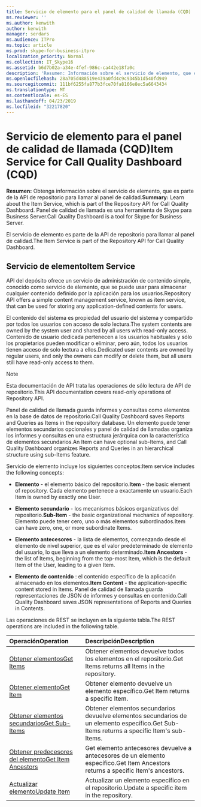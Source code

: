 ```yaml
---
title: Servicio de elemento para el panel de calidad de llamada (CQD)
ms.reviewer: ''
ms.author: kenwith
author: kenwith
manager: serdars
ms.audience: ITPro
ms.topic: article
ms.prod: skype-for-business-itpro
localization_priority: Normal
ms.collection: IT_Skype16
ms.assetid: b6d7b02a-a34e-4fef-986c-ca442e18fa0c
description: 'Resumen: Información sobre el servicio de elemento, que es parte de la API de repositorio para llamar al panel de calidad. Panel de calidad de llamada es una herramienta de Skype para Business Server.'
ms.openlocfilehash: 28a705d488519e439a0fd4c9c9345b1d540fd949
ms.sourcegitcommit: 111bf6255fa877b3fce70fa8166e8ec5a6643434
ms.translationtype: MT
ms.contentlocale: es-ES
ms.lasthandoff: 04/23/2019
ms.locfileid: "32217820"
---
```

# <a name="item-service-for-call-quality-dashboard-cqd"></a><span data-ttu-id="1e6cf-104">Servicio de elemento para el panel de calidad de llamada (CQD)</span><span class="sxs-lookup"><span data-stu-id="1e6cf-104">Item Service for Call Quality Dashboard (CQD)</span></span>
 
<span data-ttu-id="1e6cf-105">**Resumen:** Obtenga información sobre el servicio de elemento, que es parte de la API de repositorio para llamar al panel de calidad.</span><span class="sxs-lookup"><span data-stu-id="1e6cf-105">**Summary:** Learn about the Item Service, which is part of the Repository API for Call Quality Dashboard.</span></span> <span data-ttu-id="1e6cf-106">Panel de calidad de llamada es una herramienta de Skype para Business Server.</span><span class="sxs-lookup"><span data-stu-id="1e6cf-106">Call Quality Dashboard is a tool for Skype for Business Server.</span></span>
  
<span data-ttu-id="1e6cf-107">El servicio de elemento es parte de la API de repositorio para llamar al panel de calidad.</span><span class="sxs-lookup"><span data-stu-id="1e6cf-107">The Item Service is part of the Repository API for Call Quality Dashboard.</span></span>
  
## <a name="item-service"></a><span data-ttu-id="1e6cf-108">Servicio de elemento</span><span class="sxs-lookup"><span data-stu-id="1e6cf-108">Item Service</span></span>

<span data-ttu-id="1e6cf-109">API del depósito ofrece un servicio de administración de contenido simple, conocido como servicio de elemento, que se puede usar para almacenar cualquier contenido definido por la aplicación para los usuarios.</span><span class="sxs-lookup"><span data-stu-id="1e6cf-109">Repository API offers a simple content management service, known as item service, that can be used for storing any application-defined contents for users.</span></span> 
  
<span data-ttu-id="1e6cf-110">El contenido del sistema es propiedad del usuario del sistema y compartido por todos los usuarios con acceso de solo lectura.</span><span class="sxs-lookup"><span data-stu-id="1e6cf-110">The system contents are owned by the system user and shared by all users with read-only access.</span></span> <span data-ttu-id="1e6cf-111">Contenido de usuario dedicada pertenecen a los usuarios habituales y sólo los propietarios pueden modificar o eliminar, pero aún, todos los usuarios tienen acceso de solo lectura a ellos.</span><span class="sxs-lookup"><span data-stu-id="1e6cf-111">Dedicated user contents are owned by regular users, and only the owners can modify or delete them, but all users still have read-only access to them.</span></span>
  
> [!NOTE]
> <span data-ttu-id="1e6cf-112">Esta documentación de API trata las operaciones de sólo lectura de API de repositorio.</span><span class="sxs-lookup"><span data-stu-id="1e6cf-112">This API documentation covers read-only operations of Repository API.</span></span> 
  
<span data-ttu-id="1e6cf-113">Panel de calidad de llamada guarda informes y consultas como elementos en la base de datos de repositorio.</span><span class="sxs-lookup"><span data-stu-id="1e6cf-113">Call Quality Dashboard saves Reports and Queries as Items in the repository database.</span></span> <span data-ttu-id="1e6cf-114">Un elemento puede tener elementos secundarios opcionales y panel de calidad de llamadas organiza los informes y consultas en una estructura jerárquica con la característica de elementos secundarios.</span><span class="sxs-lookup"><span data-stu-id="1e6cf-114">An Item can have optional sub-Items, and Call Quality Dashboard organizes Reports and Queries in an hierarchical structure using sub-Items feature.</span></span>
  
<span data-ttu-id="1e6cf-115">Servicio de elemento incluye los siguientes conceptos:</span><span class="sxs-lookup"><span data-stu-id="1e6cf-115">Item service includes the following concepts:</span></span>
  
- <span data-ttu-id="1e6cf-116">**Elemento** - el elemento básico del repositorio.</span><span class="sxs-lookup"><span data-stu-id="1e6cf-116">**Item** - the basic element of repository.</span></span> <span data-ttu-id="1e6cf-117">Cada elemento pertenece a exactamente un usuario.</span><span class="sxs-lookup"><span data-stu-id="1e6cf-117">Each Item is owned by exactly one User.</span></span>
    
- <span data-ttu-id="1e6cf-118">**Elemento secundario** - los mecanismos básicos organizativos del repositorio.</span><span class="sxs-lookup"><span data-stu-id="1e6cf-118">**Sub-Item** - the basic organizational mechanics of repository.</span></span> <span data-ttu-id="1e6cf-119">Elemento puede tener cero, uno o más elementos subordinados.</span><span class="sxs-lookup"><span data-stu-id="1e6cf-119">Item can have zero, one, or more subordinate Items.</span></span>
    
- <span data-ttu-id="1e6cf-120">**Elemento antecesores** - la lista de elementos, comenzando desde el elemento de nivel superior, que es el valor predeterminado de elemento del usuario, lo que lleva a un elemento determinado.</span><span class="sxs-lookup"><span data-stu-id="1e6cf-120">**Item Ancestors** - the list of Items, beginning from the top-most Item, which is the default Item of the User, leading to a given Item.</span></span>
    
- <span data-ttu-id="1e6cf-121">**Elemento de contenido** : el contenido específico de la aplicación almacenado en los elementos.</span><span class="sxs-lookup"><span data-stu-id="1e6cf-121">**Item Content** - the application-specific content stored in Items.</span></span> <span data-ttu-id="1e6cf-122">Panel de calidad de llamada guarda representaciones de JSON de informes y consultas en contenido.</span><span class="sxs-lookup"><span data-stu-id="1e6cf-122">Call Quality Dashboard saves JSON representations of Reports and Queries in Contents.</span></span>
    
<span data-ttu-id="1e6cf-123">Las operaciones de REST se incluyen en la siguiente tabla.</span><span class="sxs-lookup"><span data-stu-id="1e6cf-123">The REST operations are included in the following table.</span></span>
  

|<span data-ttu-id="1e6cf-124">**Operación**</span><span class="sxs-lookup"><span data-stu-id="1e6cf-124">**Operation**</span></span>|<span data-ttu-id="1e6cf-125">**Descripción**</span><span class="sxs-lookup"><span data-stu-id="1e6cf-125">**Description**</span></span>|
|:-----|:-----|
|[<span data-ttu-id="1e6cf-126">Obtener elementos</span><span class="sxs-lookup"><span data-stu-id="1e6cf-126">Get Items</span></span>](get-items.md) <br/> |<span data-ttu-id="1e6cf-127">Obtener elementos devuelve todos los elementos en el repositorio.</span><span class="sxs-lookup"><span data-stu-id="1e6cf-127">Get Items returns all Items in the repository.</span></span>  <br/> |
|[<span data-ttu-id="1e6cf-128">Obtener elemento</span><span class="sxs-lookup"><span data-stu-id="1e6cf-128">Get Item</span></span>](get-item.md) <br/> |<span data-ttu-id="1e6cf-129">Obtener elemento devuelve un elemento específico.</span><span class="sxs-lookup"><span data-stu-id="1e6cf-129">Get Item returns a specific Item.</span></span>  <br/> |
|[<span data-ttu-id="1e6cf-130">Obtener elementos secundarios</span><span class="sxs-lookup"><span data-stu-id="1e6cf-130">Get Sub-Items</span></span>](get-sub-items.md) <br/> |<span data-ttu-id="1e6cf-131">Obtener elementos secundarios devuelve elementos secundarios de un elemento específico.</span><span class="sxs-lookup"><span data-stu-id="1e6cf-131">Get Sub-Items returns a specific Item's sub-Items.</span></span>  <br/> |
|[<span data-ttu-id="1e6cf-132">Obtener predecesores del elemento</span><span class="sxs-lookup"><span data-stu-id="1e6cf-132">Get Item Ancestors</span></span>](get-item-ancestors.md) <br/> |<span data-ttu-id="1e6cf-133">Get elemento antecesores devuelve a antecesores de un elemento específico.</span><span class="sxs-lookup"><span data-stu-id="1e6cf-133">Get Item Ancestors returns a specific Item's ancestors.</span></span>  <br/> |
|[<span data-ttu-id="1e6cf-134">Actualizar elemento</span><span class="sxs-lookup"><span data-stu-id="1e6cf-134">Update Item</span></span>](update-item.md) <br/> |<span data-ttu-id="1e6cf-135">Actualizar un elemento específico en el repositorio.</span><span class="sxs-lookup"><span data-stu-id="1e6cf-135">Update a specific item in the repository.</span></span>  <br/> |
   

